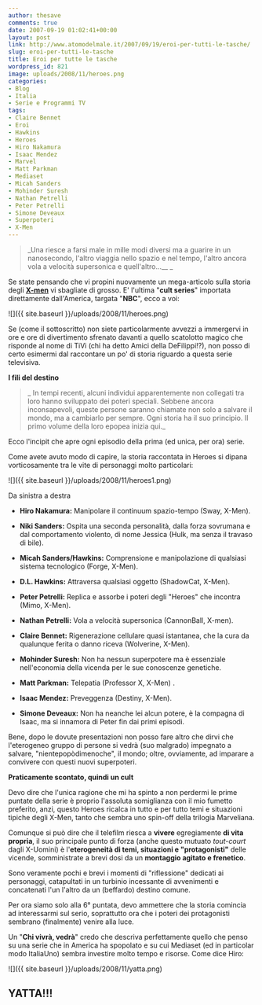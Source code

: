 ```yaml
---
author: thesave
comments: true
date: 2007-09-19 01:02:41+00:00
layout: post
link: http://www.atomodelmale.it/2007/09/19/eroi-per-tutti-le-tasche/
slug: eroi-per-tutti-le-tasche
title: Eroi per tutte le tasche
wordpress_id: 821
image: uploads/2008/11/heroes.png
categories:
- Blog
- Italia
- Serie e Programmi TV
tags:
- Claire Bennet
- Eroi
- Hawkins
- Heroes
- Hiro Nakamura
- Isaac Mendez
- Marvel
- Matt Parkman
- Mediaset
- Micah Sanders
- Mohinder Suresh
- Nathan Petrelli
- Peter Petrelli
- Simone Deveaux
- Superpoteri
- X-Men
---
```


<blockquote>_Una riesce a farsi male in mille modi diversi ma a guarire in un nanosecondo, l'altro viaggia nello spazio e nel tempo, l'altro ancora vola a velocità supersonica e quell'altro...__ _</blockquote>

Se state pensando che vi propini nuovamente un mega-articolo sulla storia degli [**X-men**](/2007/06/16/the-astonishing-marvel-universe-the-x-men/) vi sbagliate di grosso.
E' l'ultima "**cult series**" importata direttamente dall'America, targata "**NBC**", ecco a voi:

![]({{ site.baseurl }}/uploads/2008/11/heroes.png)

Se (come il sottoscritto) non siete particolarmente avvezzi a immergervi in ore e ore di divertimento sfrenato davanti a quello scatolotto magico che risponde al nome di TiVi (chi ha detto Amici della DeFilippi!?), non posso di certo esimermi dal raccontare un po' di storia riguardo a questa serie televisiva.

**I fili del destino**

<blockquote>_ In tempi recenti, alcuni individui apparentemente non collegati tra loro hanno sviluppato dei poteri speciali. Sebbene ancora inconsapevoli, queste persone saranno chiamate non solo a salvare il mondo, ma a cambiarlo per sempre. Ogni storia ha il suo principio. Il primo volume della loro epopea inizia qui._</blockquote>

Ecco l'incipit che apre ogni episodio della prima (ed unica, per ora) serie.

Come avete avuto modo di capire, la storia raccontata in Heroes si dipana vorticosamente tra le vite di personaggi molto particolari:

![]({{ site.baseurl }}/uploads/2008/11/heroes1.png)

Da sinistra a destra

	
  * **Hiro Nakamura:** Manipolare il continuum spazio-tempo (Sway, X-Men).

	
  * **Niki Sanders:** Ospita una seconda personalità, dalla forza sovrumana e dal comportamento violento, di nome Jessica (Hulk, ma senza il travaso di bile).

	
  * **Micah Sanders/Hawkins:** Comprensione e manipolazione di qualsiasi sistema tecnologico (Forge, X-Men).

	
  * **D.L. Hawkins:** Attraversa qualsiasi oggetto (ShadowCat, X-Men).

	
  * **Peter Petrelli:** Replica e assorbe i poteri degli "Heroes" che incontra (Mimo, X-Men).

	
  * **Nathan Petrelli:** Vola a velocità supersonica (CannonBall, X-men).

	
  * **Claire Bennet:** Rigenerazione cellulare quasi istantanea, che la cura da qualunque ferita o danno riceva (Wolverine, X-Men).

	
  * **Mohinder Suresh:** Non ha nessun superpotere ma è essenziale nell'economia della vicenda per le sue conoscenze genetiche.

	
  * **Matt Parkman:** Telepatia (Professor X, X-Men) .

	
  * **Isaac Mendez:** Preveggenza (Destiny, X-Men).

	
  * **Simone Deveaux:**[](http://it.wikipedia.org/w/index.php?title=Tawny_Cypress&action=edit) Non ha neanche lei alcun potere, è la compagna di Isaac, ma si innamora di Peter  fin dai primi episodi.

Bene, dopo le dovute presentazioni non posso fare altro che dirvi che l'eterogeneo gruppo di persone si vedrà (suo malgrado) impegnato a salvare, "nientepopòdimenoche", il mondo; oltre, ovviamente, ad imparare a convivere con questi nuovi superpoteri.

**Praticamente scontato, quindi un cult**

Devo dire che l'unica ragione che mi ha spinto a non perdermi le prime puntate della serie è proprio l'assoluta somiglianza con il mio fumetto preferito, anzi, questo Heroes ricalca in tutto e per tutto temi e situazioni tipiche degli X-Men, tanto che sembra uno spin-off della trilogia Marveliana.

Comunque si può dire che il telefilm riesca a **vivere** egregiamente **di vita propria**, il suo principale punto di forza (anche questo mutuato _tout-court_ dagli X-Uomini) è l'**eterogeneità di temi, situazioni e "protagonisti"** delle vicende, somministrate a brevi dosi da un **montaggio agitato e frenetico**.

Sono veramente pochi e brevi i momenti di "riflessione" dedicati ai personaggi, catapultati in un turbinio incessante di avvenimenti e concatenati l'un l'altro da un  (beffardo) destino comune.

Per ora siamo solo alla 6° puntata, devo ammettere che la storia comincia ad interessarmi sul serio, soprattutto ora che i poteri dei protagonisti sembrano (finalmente) venire alla luce.

Un "**Chi vivrà, vedrà**" credo che descriva perfettamente quello che penso su una serie che in America ha spopolato e su cui Mediaset (ed in particolar modo ItaliaUno) sembra investire molto tempo e risorse.
Come dice Hiro:

![]({{ site.baseurl }}/uploads/2008/11/yatta.png)

## YATTA!!!

